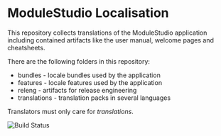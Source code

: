 # ModuleStudio Localisation

This repository collects translations of the ModuleStudio application including
contained artifacts like the user manual, welcome pages and cheatsheets.

There are the following folders in this repository:

  * bundles - locale bundles used by the application
  * features - locale features used by the application
  * releng - artifacts for release engineering
  * translations - translation packs in several languages

Translators must only care for *translations*.

![Build Status](http://guite.info:8080/buildStatus/icon?job=MOST-1_Prepare-9_Locales/master)
